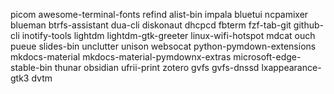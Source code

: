 picom
awesome-terminal-fonts
refind
alist-bin
impala
bluetui
ncpamixer
blueman
btrfs-assistant
dua-cli
diskonaut
dhcpcd
fbterm
fzf-tab-git
github-cli
inotify-tools
lightdm
lightdm-gtk-greeter
linux-wifi-hotspot
mdcat
ouch
pueue
slides-bin
unclutter
unison
websocat
python-pymdown-extensions
mkdocs-material
mkdocs-material-pymdownx-extras
microsoft-edge-stable-bin
thunar
obsidian
ufrii-print
zotero
gvfs
gvfs-dnssd
lxappearance-gtk3
dvtm
